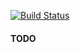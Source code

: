 [![Build Status](https://travis-ci.org/JustSomeDood/monopool-extended.svg)](https://travis-ci.org/JustSomeDood/monopool-extended)

#### TODO
